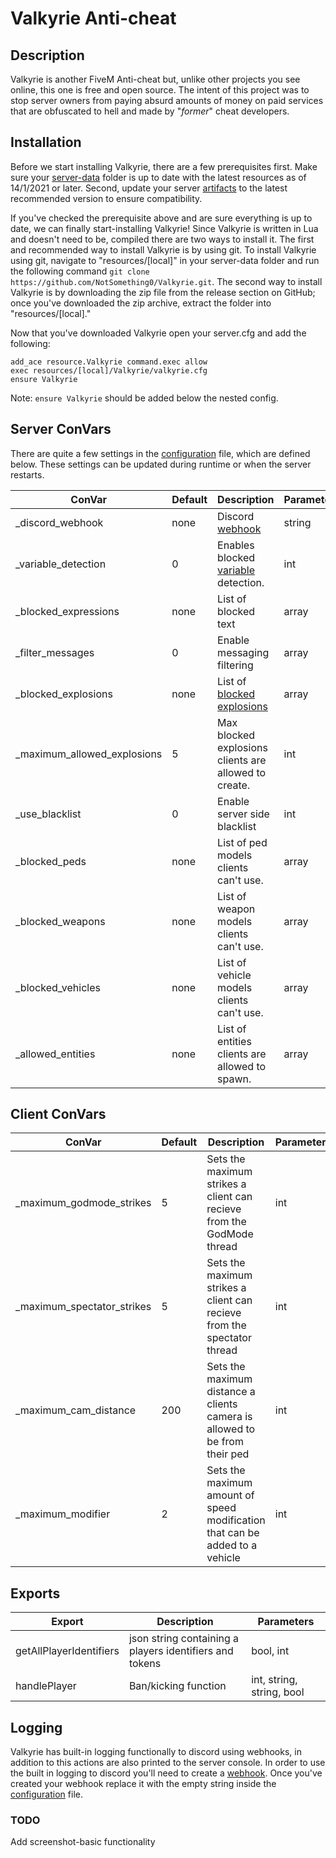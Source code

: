 # Valkyrie Anti-cheat

## Description

Valkyrie is another FiveM Anti-cheat but, unlike other projects you see online, this one is free and open source. The intent of this project was to stop server owners from paying absurd amounts of money on paid services that are obfuscated to hell and made by "*former*" cheat developers.

## Installation

Before we start installing Valkyrie, there are a few prerequisites first. Make sure your [server-data](https://github.com/citizenfx/cfx-server-data) folder is up to date with the latest resources as of 14/1/2021 or later. Second, update your server [artifacts](https://runtime.fivem.net/artifacts/fivem/) to the latest recommended version to ensure compatibility.

If you've checked the prerequisite above and are sure everything is up to date, we can finally start-installing Valkyrie! Since Valkyrie is written in Lua and doesn't need to be, compiled there are two ways to install it. The first and recommended way to install Valkyrie is by using git. To install Valkyrie using git, navigate to "resources/[local]" in your server-data folder and run the following command `git clone https://github.com/NotSomething0/Valkyrie.git`.
The second way to install Valkyrie is by downloading the zip file from the release section on GitHub; once you've downloaded the zip archive, extract the folder into "resources/[local]."

Now that you've downloaded Valkyrie open your server.cfg and add the following:
```
add_ace resource.Valkyrie command.exec allow
exec resources/[local]/Valkyrie/valkyrie.cfg
ensure Valkyrie
```

Note: `ensure Valkyrie` should be added below the nested config.

## Server ConVars

There are quite a few settings in the [configuration](valkyrie.cfg) file, which are defined below. These settings can be updated during runtime or when the server restarts.

| ConVar | Default | Description | Parameters |
|--------|---------|-------------|------------|
| _discord_webhook | none | Discord [webhook](https://bit.ly/2QN4q1N) | string |
| _variable_detection | 0 | Enables blocked [variable](https://bit.ly/3vkXojJ) detection. | int |
| _blocked_expressions | none | List of blocked text | array |
| _filter_messages | 0 | Enable messaging filtering | array |
| _blocked_explosions | none | List of [blocked explosions](https://bit.ly/3fiJdpX) | array |
| _maximum_allowed_explosions | 5 | Max blocked explosions clients are allowed to create. | int |
| _use_blacklist | 0 | Enable server side blacklist | int |
| _blocked_peds | none | List of ped models clients can't use. | array |
| _blocked_weapons | none | List of weapon models clients can't use. | array |
| _blocked_vehicles | none | List of vehicle models clients can't use. | array |
| _allowed_entities | none | List of entities clients are allowed to spawn. | array |

## Client ConVars

| ConVar | Default | Description | Parameters |
|--------|---------|-------------|------------|
| _maximum_godmode_strikes | 5 | Sets the maximum strikes a client can recieve from the GodMode thread | int |
| _maximum_spectator_strikes | 5 | Sets the maximum strikes a client can recieve from the spectator thread | int |
| _maximum_cam_distance | 200 | Sets the maximum distance a clients camera is allowed to be from their ped | int |
| _maximum_modifier | 2 | Sets the maximum amount of speed modification that can be added to a vehicle | int |

## Exports

| Export | Description | Parameters |
|--------|-------------|------------|
| getAllPlayerIdentifiers | json string containing a players identifiers and tokens | bool, int |
| handlePlayer | Ban/kicking function | int, string, string, bool|

## Logging

Valkyrie has built-in logging functionally to discord using webhooks, in addition to this actions are also printed to the server console. In order to use the built in logging to discord you'll need to create a [webhook](https://bit.ly/2QN4q1N). Once you've created your webhook replace it with the empty string inside the [configuration](valkyrie.cfg) file.

### TODO

Add screenshot-basic functionality
